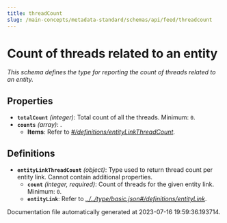 ```yaml
---
title: threadCount
slug: /main-concepts/metadata-standard/schemas/api/feed/threadcount
---
```


# Count of threads related to an entity

*This schema defines the type for reporting the count of threads related to an entity.*

## Properties

- **`totalCount`** *(integer)*: Total count of all the threads. Minimum: `0`.
- **`counts`** *(array)*: .
  - **Items**: Refer to *[#/definitions/entityLinkThreadCount](#definitions/entityLinkThreadCount)*.
## Definitions

- <a id="definitions/entityLinkThreadCount"></a>**`entityLinkThreadCount`** *(object)*: Type used to return thread count per entity link. Cannot contain additional properties.
  - **`count`** *(integer, required)*: Count of threads for the given entity link. Minimum: `0`.
  - **`entityLink`**: Refer to *[../../type/basic.json#/definitions/entityLink](#/../type/basic.json#/definitions/entityLink)*.


Documentation file automatically generated at 2023-07-16 19:59:36.193714.
